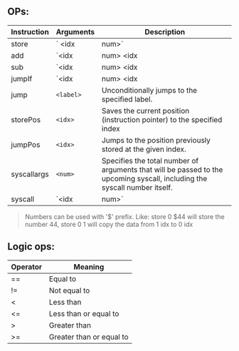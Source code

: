 ## OPs:

| Instruction   | Arguments                         | Description               |
|---------------|---------------------------------|---------------------------|
| store         | `<idx> <idx|num>`                |  Stores a value at the specified index. If the second argument is a number, it stores that number directly. If it’s an index, it copies the value from that index to the target index. |
| add           | `<idx|num> <idx|num> <store idx>`|  Takes the first two arguments (which can be either indices or numbers), performs addition, and stores the result at the index specified by the third argument. |
| sub           | `<idx|num> <idx|num> <store idx>`|  Takes the first two arguments (which can be either indices or numbers), performs subtraction, and stores the result at the index specified by the third argument.|
| jumpIf        | `<idx|num> <logic op> <idx|num> <label to jump to>` |  Compares the first two arguments (which can be numbers or indices) using a logical operator, and jumps to the specified label if the condition is true.|
| jump          | `<label>`                       |  Unconditionally jumps to the specified label.|
| storePos      | `<idx>`                        | Saves the current position (instruction pointer) to the specified index|
| jumpPos       | `<idx>`                  | Jumps to the position previously stored at the given index.|
| syscallargs   | `<num>`                        | Specifies the total number of arguments that will be passed to the upcoming syscall, including the syscall number itself.|
| syscall       | `<idx|num>`                    | Executes a system call using the specified syscall number and the arguments provided.                          |

> Numbers can be used with '$' prefix. Like: store 0 $44 will store the number 44, store 0 1 will copy the data from 1 idx to 0 idx

## Logic ops:
| Operator | Meaning          |
|----------|------------------|
| ==       | Equal to         |
| !=       | Not equal to     |
| <        | Less than        |
| <=       | Less than or equal to |
| >        | Greater than     |
| >=       | Greater than or equal to |

